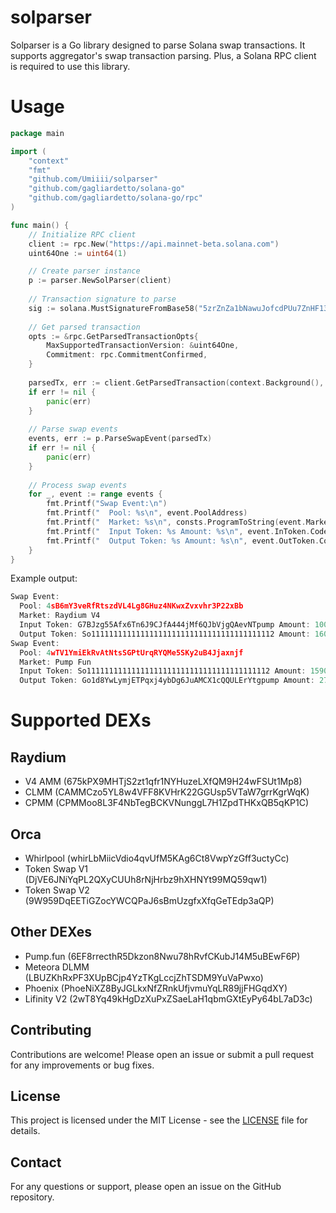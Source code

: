 # solparser
Solparser is a Go library designed to parse Solana swap transactions. 
It supports aggregator's swap transaction parsing.
Plus, a Solana RPC client is required to use this library.

# Usage
```go
package main

import (
    "context"
    "fmt"
    "github.com/Umiiii/solparser"
    "github.com/gagliardetto/solana-go"
    "github.com/gagliardetto/solana-go/rpc"
)

func main() {
    // Initialize RPC client
    client := rpc.New("https://api.mainnet-beta.solana.com")
    uint64One := uint64(1)

    // Create parser instance
    p := parser.NewSolParser(client)
    
    // Transaction signature to parse
    sig := solana.MustSignatureFromBase58("5zrZnZa1bNawuJofcdPUu7ZnHF13xTuyeixoVS8Ev8MmfVZtZ5kNmxaSaiB9URxp57WAwzSV9zuma9KD5eHcxyvU")
    
    // Get parsed transaction
    opts := &rpc.GetParsedTransactionOpts{
        MaxSupportedTransactionVersion: &uint64One,
        Commitment: rpc.CommitmentConfirmed,
    }
    
    parsedTx, err := client.GetParsedTransaction(context.Background(), sig, opts)
    if err != nil {
        panic(err)
    }
    
    // Parse swap events
    events, err := p.ParseSwapEvent(parsedTx)
    if err != nil {
        panic(err)
    }
    
    // Process swap events
    for _, event := range events {
        fmt.Printf("Swap Event:\n")
        fmt.Printf("  Pool: %s\n", event.PoolAddress)
        fmt.Printf("  Market: %s\n", consts.ProgramToString(event.MarketProgramId))
        fmt.Printf("  Input Token: %s Amount: %s\n", event.InToken.Code, event.InToken.Amount)
        fmt.Printf("  Output Token: %s Amount: %s\n", event.OutToken.Code, event.OutToken.Amount)
    }
}
```

Example output:
```go
Swap Event:
  Pool: 4sB6mY3veRfRtszdVL4Lg8GHuz4NKwxZvxvhr3P22xBb
  Market: Raydium V4
  Input Token: G7BJzg55Afx6Tn6J9CJfA444jMf6QJbVjgQAevNTpump Amount: 10000000000
  Output Token: So11111111111111111111111111111111111111112 Amount: 160644272
Swap Event:
  Pool: 4wTV1YmiEkRvAtNtsSGPtUrqRYQMe5SKy2uB4Jjaxnjf
  Market: Pump Fun
  Input Token: So11111111111111111111111111111111111111112 Amount: 159037830
  Output Token: Go1d8YwLymjETPqxj4ybDg6JuAMCX1cQQULErYtgpump Amount: 2755053211659
```

# Supported DEXs
## Raydium
- V4 AMM (675kPX9MHTjS2zt1qfr1NYHuzeLXfQM9H24wFSUt1Mp8)
- CLMM (CAMMCzo5YL8w4VFF8KVHrK22GGUsp5VTaW7grrKgrWqK)
- CPMM (CPMMoo8L3F4NbTegBCKVNunggL7H1ZpdTHKxQB5qKP1C)

## Orca
- Whirlpool (whirLbMiicVdio4qvUfM5KAg6Ct8VwpYzGff3uctyCc)
- Token Swap V1 (DjVE6JNiYqPL2QXyCUUh8rNjHrbz9hXHNYt99MQ59qw1)
- Token Swap V2 (9W959DqEETiGZocYWCQPaJ6sBmUzgfxXfqGeTEdp3aQP)

## Other DEXes
- Pump.fun (6EF8rrecthR5Dkzon8Nwu78hRvfCKubJ14M5uBEwF6P)
- Meteora DLMM (LBUZKhRxPF3XUpBCjp4YzTKgLccjZhTSDM9YuVaPwxo)
- Phoenix (PhoeNiXZ8ByJGLkxNfZRnkUfjvmuYqLR89jjFHGqdXY)
- Lifinity V2 (2wT8Yq49kHgDzXuPxZSaeLaH1qbmGXtEyPy64bL7aD3c)


## Contributing

Contributions are welcome! Please open an issue or submit a pull request for any improvements or bug fixes.

## License

This project is licensed under the MIT License - see the [LICENSE](LICENSE) file for details.

## Contact

For any questions or support, please open an issue on the GitHub repository.